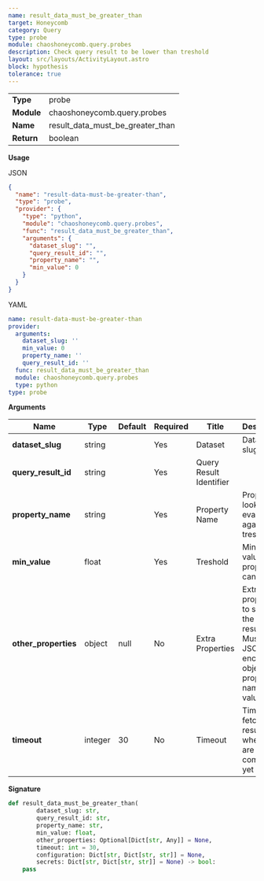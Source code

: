 ```yaml
---
name: result_data_must_be_greater_than
target: Honeycomb
category: Query
type: probe
module: chaoshoneycomb.query.probes
description: Check query result to be lower than treshold
layout: src/layouts/ActivityLayout.astro
block: hypothesis
tolerance: true
---
```


|            |                 |
| ---------- | --------------- |
| **Type**   | probe          |
| **Module** | chaoshoneycomb.query.probes |
| **Name**   | result_data_must_be_greater_than      |
| **Return** | boolean            |

**Usage**

JSON

```json
{
  "name": "result-data-must-be-greater-than",
  "type": "probe",
  "provider": {
    "type": "python",
    "module": "chaoshoneycomb.query.probes",
    "func": "result_data_must_be_greater_than",
    "arguments": {
      "dataset_slug": "",
      "query_result_id": "",
      "property_name": "",
      "min_value": 0
    }
  }
}
```

YAML

```yaml
name: result-data-must-be-greater-than
provider:
  arguments:
    dataset_slug: ''
    min_value: 0
    property_name: ''
    query_result_id: ''
  func: result_data_must_be_greater_than
  module: chaoshoneycomb.query.probes
  type: python
type: probe
```

**Arguments**

| Name           | Type    | Default | Required | Title  | Description                        |
| -------------- | ------- | ------- | -------- | ------ | ---------------------------------- |
| **dataset_slug** | string  |     | Yes       | Dataset | Dataset slug |
| **query_result_id**        | string |        | Yes       | Query Result Identifier    |      |
| **property_name**        | string |        | Yes       | Property Name    |  Property to look for and evaluate against the treshold    |
| **min_value**        | float |        | Yes       | Treshold    | Minimum value the property can take     |
| **other_properties**        | object | null | No       | Extra Properties    |  Extra properties to select the right result data. Must be a JSON encoded object of property names and values    |
| **timeout**   | integer  | 30    | No       | Timeout | Timeout to fetch results when they are not complete yet     |

**Signature**

```python
def result_data_must_be_greater_than(
        dataset_slug: str,
        query_result_id: str,
        property_name: str,
        min_value: float,
        other_properties: Optional[Dict[str, Any]] = None,
        timeout: int = 30,
        configuration: Dict[str, Dict[str, str]] = None,
        secrets: Dict[str, Dict[str, str]] = None) -> bool:
    pass
```
